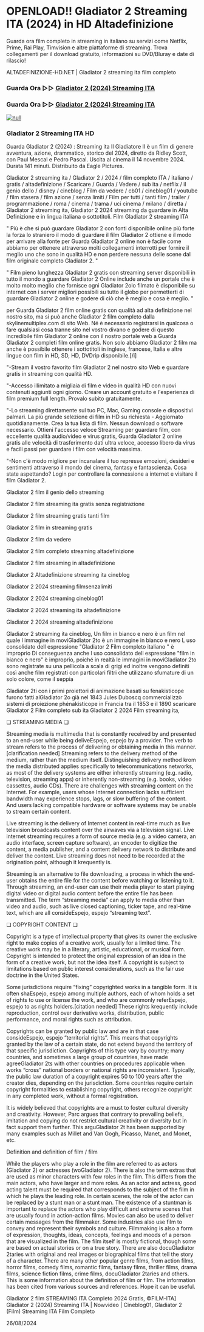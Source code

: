 # OPENLOAD!! Gladiator 2 Streaming ITA (2024) in HD Altadefinizione

Guarda ora film completo in streaming in italiano su servizi come Netflix, Prime, Rai Play, Timvision e altre piattaforme di streaming. Trova collegamenti per il download gratuito, informazioni su DVD/Bluray e date di rilascio!

ALTADEFINIZIONE-HD.NET | Gladiator 2 streaming ita film completo

### Guarda Ora ▷▷ [Gladiator 2 (2024) Streaming ITA](https://t.co/zOcBJT1z0T)

### Guarda Ora ▷▷ [Gladiator 2 (2024) Streaming ITA](https://t.co/zOcBJT1z0T)

[![null](https://static.wixstatic.com/media/855a25_043b5abeb4ae4d35ac003198e7fe56ed~mv2.gif)](https://t.co/zOcBJT1z0T)

### Gladiator 2 Streaming ITA HD

Guarda Gladiator 2 (2024) : Streaming ita Il Gladiatore II è un film di genere avventura, azione, drammatico, storico del 2024, diretto da Ridley Scott, con Paul Mescal e Pedro Pascal. Uscita al cinema il 14 novembre 2024. Durata 141 minuti. Distribuito da Eagle Pictures.

Gladiator 2 streaming ita / Gladiator 2 / 2024 / film completo ITA / italiano / gratis / altadefinizione / Scaricare / Guarda / Vedere / sub ita / netflix / il genio dello / disney / cineblog / Film da vedere / cb01 / cineblog01 / youtube / film stasera / film azione / senza limiti / Film per tutti / tanti film / trailer / programmazione / roma / cinema / trama / uci cinema / milano / diretta / Gladiator 2 streaming ita, Gladiator 2 2024 streaming da guardare in Alta Definizione e in lingua italiana o sottotitoli. Film Gladiator 2 streaming ITA

" Più è che si può guardare Gladiator 2 con fonti disponibile online più forte la forza lo straniero il modo di guardare il film Gladiator 2 ottiene e il modo per arrivare alla fonte per Guarda Gladiator 2 online non è facile come abbiamo per ottenere attraverso molti collegamenti interrotti per fornire il meglio uno che sono in qualità HD e non perdere nessuna delle scene dal film originale completo Gladiator 2. "

" Film pieno lunghezza Gladiator 2 gratis con streaming server disponibili in tutto il mondo a guardare Gladiator 2 Online include anche un portale che è molto molto meglio che fornisce ogni Gladiator 2olo filmato è disponibile su internet con i server migliori possibili su tutto il globo per permetterti di guardare Gladiator 2 online e godere di ciò che è meglio e cosa è meglio. "

per Guarda Gladiator 2 film online gratis con qualità ad alta definizione nel nostro sito, ma si può anche Gladiator 2 film completo dalla skylinemultiplex.com di sito Web. Né è necessario registrarsi in qualcosa o fare qualsiasi cosa tranne sito nel vostro divano e godere di questo incredibile film Gladiator 2 online con il nostro portale web a Guarda Gladiator 2 completi film online gratis. Non solo abbiamo Gladiator 2 film ma anche è possibile ottenere i sottotitoli in inglese, francese, Italia e altre lingue con film in HD, SD, HD, DVDrip disponibile.[/i]

"-Stream il vostro favorito film Gladiator 2 nel nostro sito Web e guardare gratis in streaming con qualità HD.

"-Accesso illimitato a migliaia di film e video in qualità HD con nuovi contenuti aggiunti ogni giorno. Creare un account gratuito e l'esperienza di film premium full length. Provalo subito gratuitamente.

"-Lo streaming direttamente sul tuo PC, Mac, Gaming console e dispositivi palmari. La più grande selezione di film in HD su richiesta - Aggiornato quotidianamente. Crea la tua lista di film. Nessun download o software necessario. Ottieni l'accesso veloce Streaming per guardare film, con eccellente qualità audio/video e virus gratis, Guarda Gladiator 2 online gratis alle velocità di trasferimento dati ultra veloce, accesso libero da virus e facili passi per guardare i film con velocità massima.

"-Non c'è modo migliore per incanalare il tuo represse emozioni, desideri e sentimenti attraverso il mondo del cinema, fantasy e fantascienza. Cosa state aspettando? Login per controllare la connessione a internet e visitare il film Gladiator 2.

Gladiator 2 film il genio dello streaming

Gladiator 2 film streaming ita gratis senza registrazione

Gladiator 2 film streaming gratis tanti film

Gladiator 2 film in streaming gratis

Gladiator 2 film da vedere

Gladiator 2 film completo streaming altadefinizione

Gladiator 2 film streaming in altadefinizione

Gladiator 2 Altadefinizione streaming ita cineblog

Gladiator 2 2024 streaming filmsenzalimiti

Gladiator 2 2024 streaming cineblog01

Gladiator 2 2024 streaming ita altadefinizione

Gladiator 2 2024 streaming altadefinizione

Gladiator 2 streaming ita cineblog, Un film in bianco e nero è un film nel quale l immagine in moviGladiator 2to è un immagine in bianco e nero L uso consolidato dell espressione "Gladiator 2 Film completo italiano " è improprio Di conseguenza anche l uso consolidato dell espressione "film in bianco e nero" è improprio, poiché in realtà le immagini in moviGladiator 2to sono registrate su una pellicola a scala di grigi ed inoltre vengono definiti così anche film registrati con particolari filtri che utilizzano sfumature di un solo colore, come il seppia

Gladiator 2ti con i primi proiettori di animazione basati su fenakisticope furono fatti alGladiator 2o già nel 1843 Jules Duboscq commercializzò sistemi di proiezione phénakisticope in Francia tra il 1853 e il 1890 scaricare Gladiator 2 Film completo sub ita Gladiator 2 2024 Film streaming ita,

❏ STREAMING MEDIA ❏

Streaming media is multimedia that is constantly received by and presented to an end-user while being deliveEspejo, espejo by a provider. The verb to stream refers to the process of delivering or obtaining media in this manner.[clarification needed] Streaming refers to the delivery method of the medium, rather than the medium itself. Distinguishing delivery method krom the media distributed applies specifically to telecommunications networks, as most of the delivery systems are either inherently streaming (e.g. radio, television, streaming apps) or inherently non-streaming (e.g. books, video cassettes, audio CDs). There are challenges with streaming content on the Internet. For example, users whose Internet connection lacks sufficient bandwidth may experience stops, lags, or slow buffering of the content. And users lacking compatible hardware or software systems may be unable to stream certain content.

Live streaming is the delivery of Internet content in real-time much as live television broadcasts content over the airwaves via a television signal. Live internet streaming requires a form of source media (e.g. a video camera, an audio interface, screen capture software), an encoder to digitize the content, a media publisher, and a content delivery network to distribute and deliver the content. Live streaming does not need to be recorded at the origination point, although it krequently is.

Streaming is an alternative to file downloading, a process in which the end-user obtains the entire file for the content before watching or listening to it. Through streaming, an end-user can use their media player to start playing digital video or digital audio content before the entire file has been transmitted. The term “streaming media” can apply to media other than video and audio, such as live closed captioning, ticker tape, and real-time text, which are all consideEspejo, espejo “streaming text”.

❏ COPYRIGHT CONTENT ❏

Copyright is a type of intellectual property that gives its owner the exclusive right to make copies of a creative work, usually for a limited time. The creative work may be in a literary, artistic, educational, or musical form. Copyright is intended to protect the original expression of an idea in the form of a creative work, but not the idea itself. A copyright is subject to limitations based on public interest considerations, such as the fair use doctrine in the United States.

Some jurisdictions require “fixing” copyrighted works in a tangible form. It is often shaEspejo, espejo among multiple authors, each of whom holds a set of rights to use or license the work, and who are commonly referEspejo, espejo to as rights holders.[citation needed] These rights krequently include reproduction, control over derivative works, distribution, public performance, and moral rights such as attribution.

Copyrights can be granted by public law and are in that case consideEspejo, espejo “territorial rights”. This means that copyrights granted by the law of a certain state, do not extend beyond the territory of that specific jurisdiction. Copyrights of this type vary by country; many countries, and sometimes a large group of countries, have made agreeGladiator 2ts with other countries on procedures applicable when works “cross” national borders or national rights are inconsistent. Typically, the public law duration of a copyright expires 50 to 100 years after the creator dies, depending on the jurisdiction. Some countries require certain copyright formalities to establishing copyright, others recognize copyright in any completed work, without a formal registration.

It is widely believed that copyrights are a must to foster cultural diversity and creativity. However, Parc argues that contrary to prevailing beliefs, imitation and copying do not restrict cultural creativity or diversity but in fact support them further. This arguGladiator 2t has been supported by many examples such as Millet and Van Gogh, Picasso, Manet, and Monet, etc.

Definition and definition of film / film

While the players who play a role in the film are referred to as actors (Gladiator 2) or actresses (woGladiator 2). There is also the term extras that are used as minor characters with few roles in the film. This differs from the main actors, who have larger and more roles. As an actor and actress, good acting talent must be required that corresponds to the subject of the film in which he plays the leading role. In certain scenes, the role of the actor can be replaced by a stunt man or a stunt man. The existence of a stuntman is important to replace the actors who play difficult and extreme scenes that are usually found in action-action films. Movies can also be used to deliver certain messages from the filmmaker. Some industries also use film to convey and represent their symbols and culture. Filmmaking is also a form of expression, thoughts, ideas, concepts, feelings and moods of a person that are visualized in the film. The film itself is mostly fictional, though some are based on actual stories or on a true story. There are also docuGladiator 2taries with original and real images or biographical films that tell the story of a character. There are many other popular genre films, from action films, horror films, comedy films, romantic films, fantasy films, thriller films, drama films, science fiction films, crime films, docuGladiator 2taries and others. This is some information about the definition of film or film. The information has been cited from various sources and references. Hope it can be useful.

Gladiator 2 film STREAMING ITA Completo 2024 Gratis, ©FILM-ITA] Gladiator 2 (2024) Streaming ITA | Nowvideo | Cineblog01, Gladiator 2 (Film) Streaming ITA Film Completo

26/08/2024

